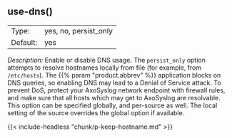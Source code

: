 ---
---
<!-- DISCLAIMER: This file is based on the syslog-ng Open Source Edition documentation https://github.com/balabit/syslog-ng-ose-guides/commit/2f4a52ee61d1ea9ad27cb4f3168b95408fddfdf2 and is used under the terms of The syslog-ng Open Source Edition Documentation License. The file has been modified by Axoflow. -->

## use-dns()

|          |                        |
| -------- | ---------------------- |
| Type:    | yes, no, persist_only |
| Default: | yes                    |

*Description:* Enable or disable DNS usage. The `persist_only` option attempts to resolve hostnames locally from file (for example, from `/etc/hosts`). The {{% param "product.abbrev" %}} application blocks on DNS queries, so enabling DNS may lead to a Denial of Service attack. To prevent DoS, protect your AxoSyslog network endpoint with firewall rules, and make sure that all hosts which may get to AxoSyslog are resolvable. This option can be specified globally, and per-source as well. The local setting of the source overrides the global option if available.

{{< include-headless "chunk/p-keep-hostname.md" >}}
